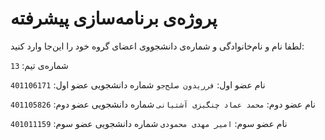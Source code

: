 # پروژه‌ی برنامه‌سازی پیشرفته
لطفا نام و نام‌خانوادگی و شماره‌ی دانشجووی اعضای گروه خود را این‌جا وارد کنید:

شماره‌ی تیم: `13`

نام عضو اول: `فرریدون صلح‌جو`
شماره دانشجویی عضو اول: `401106171`

نام عضو دوم: `محمد عماد چنگیزی آشتیانی`
شماره دانشجویی عضو دوم: `401105826`

نام عضو سوم: `امیر مهدی محمودی`
شماره دانشجویی عضو سوم: `401011159`
